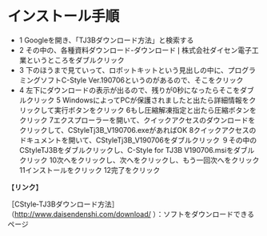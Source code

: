 # インストール手順
- 1  Googleを開き、「TJ3Bダウンロード方法」と検索する
- 2 その中の、各種資料ダウンロード-ダウンロード❘株式会社ダイセン電子工業というところをダブルクリック
- 3 下のほうまで見ていって、ロボットキットという見出しの中に、プログラミングソフトC-Style Ver.190706というのがあるので、そこをクリック
- 4 左下にダウンロードの表示が出るので、残りが0秒になったらそこをダブルクリック
5 WindowsによってPCが保護されましたと出たら詳細情報をクリックして実行ボタンをクリック
6もし圧縮解凍指定と出たら圧縮ボタンをクリック
7エクスプローラーを開いて、クイックアクセスのダウンロードをクリックして、CStyleTj3B_V190706.exeがあればOK
8クイックアクセスのドキュメントを開いて、CStyleTj3B_V190706をダブルクリック
９その中のCStyleTJ3Bをダブルクリックし、C-Style for TJ3B V190706.msiをダブルクリック
10次へをクリックし、次へをクリックし、もう一回次へをクリック
11インストールをクリック
12完了をクリック

【**リンク**】

［CStyle‐TJ3Bダウンロード方法］
（http://www.daisendenshi.com/download/ ）：ソフトをダウンロードできるページ
